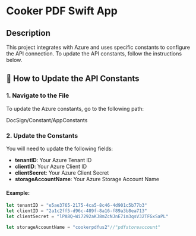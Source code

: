 # Cooker PDF Swift App

## Description

This project integrates with Azure and uses specific constants to configure the API connection. To update the API constants, follow the instructions below.

## 🚀 How to Update the API Constants

### 1. Navigate to the File
To update the Azure constants, go to the following path:

DocSign/Constant/AppConstants


### 2. Update the Constants
You will need to update the following fields:

- **tenantID**: Your Azure Tenant ID
- **clientID**: Your Azure Client ID
- **clientSecret**: Your Azure Client Secret
- **storageAccountName**: Your Azure Storage Account Name

#### Example:
```javascript
let tenantID = "e5ae3765-2175-4ca5-8c46-4d901c5b77b3"
let clientID = "2a1c2ff5-d96c-489f-8a16-f89a3b8ea713"
let clientSecret = "lPA8Q~Wi7292aKJ8mZcNJnE7im3qsV32TFGxSaPL"

let storageAccountName = "cookerpdfus2"//"pdfstoreaccount"
